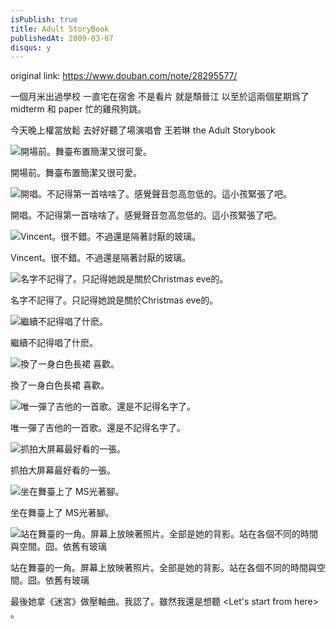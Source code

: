 ```yaml
---
isPublish: true
title: Adult StoryBook
publishedAt: 2009-03-07
disqus: y
---
```


original link: https://www.douban.com/note/28295577/

一個月米出過學校 一直宅在宿舍 不是看片 就是頹晉江
以至於這兩個星期爲了midterm 和 paper 忙的雞飛狗跳。

今天晚上權當放鬆 去好好聽了場演唱會
王若琳 the Adult Storybook

![開場前。舞臺布置簡潔又很可愛。](../../assets/images/Adult-StoryBook/p28295577-1.jpg)

開場前。舞臺布置簡潔又很可愛。




![開唱。不記得第一首啥啥了。感覺聲音忽高忽低的。這小孩緊張了吧。](../../assets/images/Adult-StoryBook/p28295577-2.jpg)

開唱。不記得第一首啥啥了。感覺聲音忽高忽低的。這小孩緊張了吧。



![Vincent。很不錯。不過還是隔著討厭的玻璃。](../../assets/images/Adult-StoryBook/p28295577-3.jpg)

Vincent。很不錯。不過還是隔著討厭的玻璃。




![名字不記得了。只記得她說是關於Christmas eve的。](../../assets/images/Adult-StoryBook/p28295577-4.jpg)

名字不記得了。只記得她說是關於Christmas eve的。



![繼續不記得唱了什麽。](../../assets/images/Adult-StoryBook/p28295577-5.jpg)

繼續不記得唱了什麽。



![換了一身白色長裙 喜歡。](../../assets/images/Adult-StoryBook/p28295577-6.jpg)

換了一身白色長裙 喜歡。



![唯一彈了吉他的一首歌。還是不記得名字了。](../../assets/images/Adult-StoryBook/p28295577-7.jpg)

唯一彈了吉他的一首歌。還是不記得名字了。



![抓拍大屏幕最好看的一張。](../../assets/images/Adult-StoryBook/p28295577-8.jpg)

抓拍大屏幕最好看的一張。



![坐在舞臺上了 MS光著腳。](../../assets/images/Adult-StoryBook/p28295577-9.jpg)

坐在舞臺上了 MS光著腳。



![站在舞臺的一角。屏幕上放映著照片。全部是她的背影。站在各個不同的時間與空間。囧。依舊有玻璃](../../assets/images/Adult-StoryBook/p28295577-11.jpg)

站在舞臺的一角。屏幕上放映著照片。全部是她的背影。站在各個不同的時間與空間。囧。依舊有玻璃



最後她拿《迷宮》做壓軸曲。我認了。雖然我還是想聽 <Let's start from here> 。
